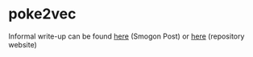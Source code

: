 # poke2vec

Informal write-up can be found [here](https://www.smogon.com/forums/threads/poke2vec-vector-embeddings-of-pokemon.3665786/) (Smogon Post)
or [here](https://aturfah.github.io/poke2vec/) (repository website)
